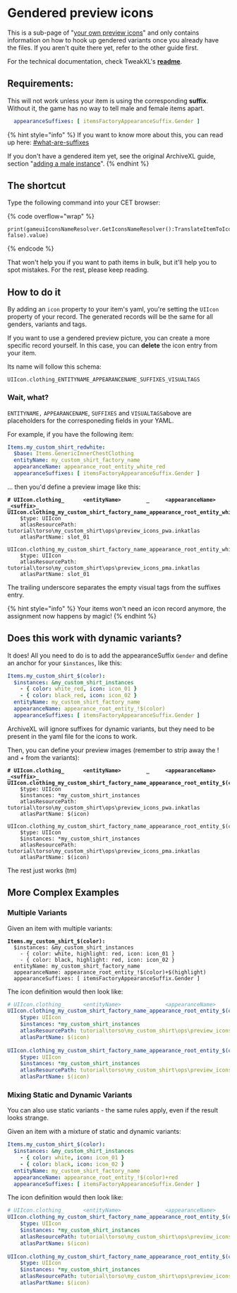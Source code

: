 # Gendered preview icons

This is a sub-page of "[your own preview icons](./)" and only contains information on how to hook up gendered variants once you already have the files. If you aren't quite there yet, refer to the other guide first.

For the technical documentation, check TweakXL's [**readme**](https://github.com/psiberx/cp2077-tweak-xl/wiki/YAML-Tweaks#item-icons).

## Requirements:

This will not work unless your item is using the corresponding **suffix**.\
Without it, the game has no way to tell male and female items apart.

```yaml
  appearanceSuffixes: [ itemsFactoryAppearanceSuffix.Gender ]
```

{% hint style="info" %}
If you want to know more about this, you can read up here: [#what-are-suffixes](../../../files-and-what-they-do/entity-.ent-files/#what-are-suffixes "mention")

If you don't have a gendered item yet, see the original ArchiveXL guide, section "[adding a male instance](../../items-equipment/adding-new-items/#adding-a-male-instance)".
{% endhint %}

## The shortcut

Type the following command into your CET browser:

{% code overflow="wrap" %}
```
print(gameuiIconsNameResolver.GetIconsNameResolver():TranslateItemToIconName("Items.your_item_name_with_variant", false).value) 
```
{% endcode %}

That won't help you if you want to path items in bulk, but it'll help you to spot mistakes. For the rest, please keep reading.

## How to do it

By adding an `icon` property to your item's yaml, you're setting the `UIIcon` property of your record. The generated records will be the same for all genders, variants and tags.

If you want to use a gendered preview picture, you can create a more specific record yourself. In this case, you can **delete** the icon entry from your item.

Its name will follow this schema:

```
UIIcon.clothing_ENTITYNAME_APPEARANCENAME_SUFFIXES_VISUALTAGS
```

### Wait, what?

`ENTITYNAME,` `APPEARANCENAME`, `SUFFIXES` and `VISUALTAGS`above are placeholders for the corresponeding fields in your YAML.&#x20;

For example, if you have the following item:

```yaml
Items.my_custom_shirt_redwhite:
  $base: Items.GenericInnerChestClothing
  entityName: my_custom_shirt_factory_name
  appearanceName: appearance_root_entity_white_red
  appearanceSuffixes: [ itemsFactoryAppearanceSuffix.Gender ]
```

… then you'd define a preview image like this:

<pre class="language-yaml"><code class="lang-yaml"><strong># UIIcon.clothing_      &#x3C;entityName>        _     &#x3C;appearanceName>           _&#x3C;suffix>_
</strong><strong>UIIcon.clothing_my_custom_shirt_factory_name_appearance_root_entity_white_red_Female_:
</strong>    $type: UIIcon
    atlasResourcePath: tutorial\torso\my_custom_shirt\ops\preview_icons_pwa.inkatlas
    atlasPartName: slot_01
    
UIIcon.clothing_my_custom_shirt_factory_name_appearance_root_entity_white_red_Male_:
    $type: UIIcon
    atlasResourcePath: tutorial\torso\my_custom_shirt\ops\preview_icons_pma.inkatlas
    atlasPartName: slot_01
</code></pre>

The trailing underscore separates the empty visual tags from the suffixes entry.

{% hint style="info" %}
Your items won't need an icon record anymore, the assignment now happens by magic!
{% endhint %}

## Does this work with dynamic variants?

It does! All you need to do is to add the appearanceSuffix `Gender` and define an anchor for your `$instances`, like this:

```yaml
Items.my_custom_shirt_$(color):
  $instances: &my_custom_shirt_instances
    - { color: white_red, icon: icon_01 }
    - { color: black_red, icon: icon_02 }
  entityName: my_custom_shirt_factory_name
  appearanceName: appearance_root_entity_!$(color)
  appearanceSuffixes: [ itemsFactoryAppearanceSuffix.Gender ]
```

ArchiveXL will ignore suffixes for dynamic variants, but they need to be present in the yaml file for the icons to work.

Then, you can define your preview images (remember to strip away the ! and + from the variants):

<pre class="language-yaml"><code class="lang-yaml"><strong># UIIcon.clothing_      &#x3C;entityName>        _     &#x3C;appearanceName>           _&#x3C;suffix>_
</strong><strong>UIIcon.clothing_my_custom_shirt_factory_name_appearance_root_entity_$(color)_Female_:
</strong>    $type: UIIcon
    $instances: *my_custom_shirt_instances
    atlasResourcePath: tutorial\torso\my_custom_shirt\ops\preview_icons_pwa.inkatlas
    atlasPartName: $(icon)
    
UIIcon.clothing_my_custom_shirt_factory_name_appearance_root_entity_$(color)_Male_:
    $type: UIIcon
    $instances: *my_custom_shirt_instances
    atlasResourcePath: tutorial\torso\my_custom_shirt\ops\preview_icons_pma.inkatlas
    atlasPartName: $(icon)
</code></pre>

The rest just works (tm)

## More Complex Examples

### Multiple Variants

Given an item with multiple variants:

<pre class="language-yaml"><code class="lang-yaml"><strong>Items.my_custom_shirt_$(color):
</strong>  $instances: &#x26;my_custom_shirt_instances
    - { color: white, highlight: red, icon: icon_01 }
    - { color: black, highlight: red, icon: icon_02 }
  entityName: my_custom_shirt_factory_name
  appearanceName: appearance_root_entity_!$(color)+$(highlight)
  appearanceSuffixes: [ itemsFactoryAppearanceSuffix.Gender ]
</code></pre>

The icon definition would then look like:

```yaml
# UIIcon.clothing_      <entityName>        _     <appearanceName>           _<suffix>_
UIIcon.clothing_my_custom_shirt_factory_name_appearance_root_entity_$(color)$(highlight)_Female_:
    $type: UIIcon
    $instances: *my_custom_shirt_instances
    atlasResourcePath: tutorial\torso\my_custom_shirt\ops\preview_icons_pwa.inkatlas
    atlasPartName: $(icon)
    
UIIcon.clothing_my_custom_shirt_factory_name_appearance_root_entity_$(color)$(highlight)_Male_:
    $type: UIIcon
    $instances: *my_custom_shirt_instances
    atlasResourcePath: tutorial\torso\my_custom_shirt\ops\preview_icons_pma.inkatlas
    atlasPartName: $(icon)
```

### Mixing Static and Dynamic Variants

You can also use static variants - the same rules apply, even if the result looks strange.

Given an item with a mixture of static and dynamic variants:

```yaml
Items.my_custom_shirt_$(color):
  $instances: &my_custom_shirt_instances
    - { color: white, icon: icon_01 }
    - { color: black, icon: icon_02 }
  entityName: my_custom_shirt_factory_name
  appearanceName: appearance_root_entity_!$(color)+red
  appearanceSuffixes: [ itemsFactoryAppearanceSuffix.Gender ]
```

The icon definition would then look like:

```yaml
# UIIcon.clothing_      <entityName>        _     <appearanceName>           _<suffix>_
UIIcon.clothing_my_custom_shirt_factory_name_appearance_root_entity_$(color)red_Female_:
    $type: UIIcon
    $instances: *my_custom_shirt_instances
    atlasResourcePath: tutorial\torso\my_custom_shirt\ops\preview_icons_pwa.inkatlas
    atlasPartName: $(icon)
    
UIIcon.clothing_my_custom_shirt_factory_name_appearance_root_entity_$(color)red_Male_:
    $type: UIIcon
    $instances: *my_custom_shirt_instances
    atlasResourcePath: tutorial\torso\my_custom_shirt\ops\preview_icons_pma.inkatlas
    atlasPartName: $(icon)
```
